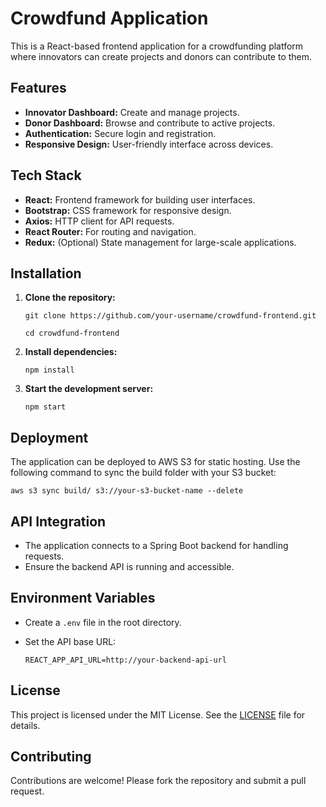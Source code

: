 # Crowdfund Application

This is a React-based frontend application for a crowdfunding platform where innovators can create projects and donors can contribute to them.

## Features

- **Innovator Dashboard:** Create and manage projects.
- **Donor Dashboard:** Browse and contribute to active projects.
- **Authentication:** Secure login and registration.
- **Responsive Design:** User-friendly interface across devices.

## Tech Stack

- **React:** Frontend framework for building user interfaces.
- **Bootstrap:** CSS framework for responsive design.
- **Axios:** HTTP client for API requests.
- **React Router:** For routing and navigation.
- **Redux:** (Optional) State management for large-scale applications.

## Installation

1. **Clone the repository:**

   `git clone https://github.com/your-username/crowdfund-frontend.git`
   
   `cd crowdfund-frontend`

2. **Install dependencies:**

   `npm install`

3. **Start the development server:**

   `npm start`

## Deployment

The application can be deployed to AWS S3 for static hosting. Use the following command to sync the build folder with your S3 bucket:

`aws s3 sync build/ s3://your-s3-bucket-name --delete`

## API Integration

- The application connects to a Spring Boot backend for handling requests.
- Ensure the backend API is running and accessible.

## Environment Variables

- Create a `.env` file in the root directory.
- Set the API base URL:

   `REACT_APP_API_URL=http://your-backend-api-url`

## License

This project is licensed under the MIT License. See the [LICENSE](LICENSE) file for details.

## Contributing

Contributions are welcome! Please fork the repository and submit a pull request.
